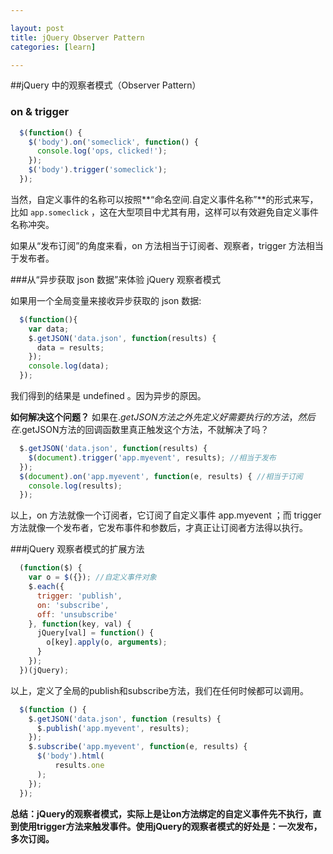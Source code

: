 ```yaml
---

layout: post
title: jQuery Observer Pattern
categories: [learn]

---
```


##jQuery 中的观察者模式（Observer Pattern）

### on & trigger

```js
  $(function() {
    $('body').on('someclick', function() {
      console.log('ops, clicked!');
    });
    $('body').trigger('someclick');
  });
```

当然，自定义事件的名称可以按照**“命名空间.自定义事件名称”**的形式来写，比如 `app.someclick` ，这在大型项目中尤其有用，这样可以有效避免自定义事件名称冲突。

如果从“发布订阅”的角度来看，on 方法相当于订阅者、观察者，trigger 方法相当于发布者。

###从“异步获取 json 数据”来体验 jQuery 观察者模式

如果用一个全局变量来接收异步获取的 json 数据:
```js
  $(function(){
    var data;
    $.getJSON('data.json', function(results) {
      data = results;
    });
    console.log(data);
  });
```
我们得到的结果是 undefined 。因为异步的原因。

**如何解决这个问题？**
如果在$.getJSON方法之外先定义好需要执行的方法，然后在$.getJSON方法的回调函数里真正触发这个方法，不就解决了吗？
```js
  $.getJSON('data.json', function(results) {
    $(document).trigger('app.myevent', results); //相当于发布
  });
  $(document).on('app.myevent', function(e, results) { //相当于订阅
    console.log(results);
  });
```
以上，on 方法就像一个订阅者，它订阅了自定义事件 app.myevent ；而 trigger 方法就像一个发布者，它发布事件和参数后，才真正让订阅者方法得以执行。

###jQuery 观察者模式的扩展方法
```js
  (function($) {
    var o = $({}); //自定义事件对象
    $.each({
      trigger: 'publish',
      on: 'subscribe',
      off: 'unsubscribe'
    }, function(key, val) {
      jQuery[val] = function() {
        o[key].apply(o, arguments);
      }
    });
  })(jQuery);
```
以上，定义了全局的publish和subscribe方法，我们在任何时候都可以调用。

```js
  $(function () {
    $.getJSON('data.json', function (results) {
      $.publish('app.myevent', results);
    });
    $.subscribe('app.myevent', function(e, results) {
      $('body').html(
          results.one
      );
    });
  });
```
**总结：jQuery的观察者模式，实际上是让on方法绑定的自定义事件先不执行，直到使用trigger方法来触发事件。使用jQuery的观察者模式的好处是：一次发布，多次订阅。**